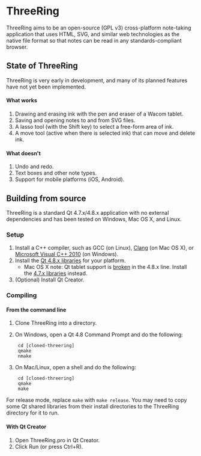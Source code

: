 ThreeRing
=========

ThreeRing aims to be an open-source (GPL v3) cross-platform note-taking
application that uses HTML, SVG, and similar web technologies as the native
file format so that notes can be read in any standards-compliant browser.


State of ThreeRing
------------------

ThreeRing is very early in development, and many of its planned features have
not yet been implemented.

#### What works
1. Drawing and erasing ink with the pen and eraser of a Wacom tablet.
2. Saving and opening notes to and from SVG files.
3. A lasso tool (with the Shift key) to select a free-form area of ink.
4. A move tool (active when there is selected ink) that can move and delete ink.

#### What doesn't
1. Undo and redo.
2. Text boxes and other note types.
3. Support for mobile platforms (iOS, Android).

Building from source
--------------------

ThreeRing is a standard Qt 4.7.x/4.8.x application with no external
dependencies and has been tested on Windows, Mac OS X, and Linux.

### Setup
1. Install a C++ compiler, such as GCC (on Linux),
[Clang][xcode] (on Mac OS X), or
[Microsoft Visual C++ 2010][msvc] (on Windows).
2. Install the [Qt 4.8.x libraries][qt48] for your platform.
    * Mac OS X note: Qt tablet support is [broken][macbug] in the 4.8.x line.
    Install the [4.7.x libraries][qt47mac] instead.
3. (Optional) Install Qt Creator.

[xcode]: https://itunes.apple.com/us/app/xcode/id497799835
[msvc]: http://www.microsoft.com/visualstudio/eng/downloads#d-2010-express
[qt48]: http://qt-project.org/downloads#qt-lib
[macbug]: https://bugreports.qt-project.org/browse/QTBUG-26532
[qt47mac]: ftp://ftp.qt-project.org/qt/source/qt-mac-opensource-4.7.4.dmg

### Compiling

#### From the command line
1. Clone ThreeRing into a directory.
2. On Windows, open a Qt 4.8 Command Prompt and do the following:

        cd [cloned-threering]
        qmake
        nmake

2. On Mac/Linux, open a shell and do the following:

        cd [cloned-threering]
        qmake
        make

For release mode, replace `make` with `make release`. You may need to copy some
Qt shared libraries from their install directories to the ThreeRing directory
for it to run.

#### With Qt Creator
1. Open ThreeRing.pro in Qt Creator.
2. Click Run (or press Ctrl+R).
